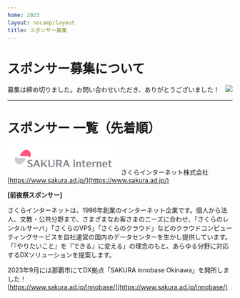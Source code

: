 ```yaml
---
home: 2023
layout: nocamp/layout
title: スポンサー募集
---
```


# スポンサー募集について

<img src="/img/2015/10497446_833368266702301_2058758081536543300_o.jpg" align="right">

募集は締め切りました。お問い合わせいただき、ありがとうございました！

-----

# スポンサー 一覧（先着順）

![](/img/2023/sakura-1-1-basic-rgb-whiteback-250px.png) さくらインターネット株式会社 [https://www.sakura.ad.jp/](https://www.sakura.ad.jp/)

**[前夜祭スポンサー]**

さくらインターネットは、1996年創業のインターネット企業です。個人から法人、文教・公共分野まで、さまざまなお客さまのニーズに合わせ、「さくらのレンタルサーバ」「さくらのVPS」「さくらのクラウド」などのクラウドコンピューティングサービスを自社運営の国内のデータセンターを生かし提供しています。「『やりたいこと』を『できる』に変える」の理念のもと、あらゆる分野に対応するDXソリューションを提案します。

2023年9月には那覇市にてDX拠点「SAKURA innobase Okinawa」を開所しました！  
[https://www.sakura.ad.jp/innobase/](https://www.sakura.ad.jp/innobase/)


